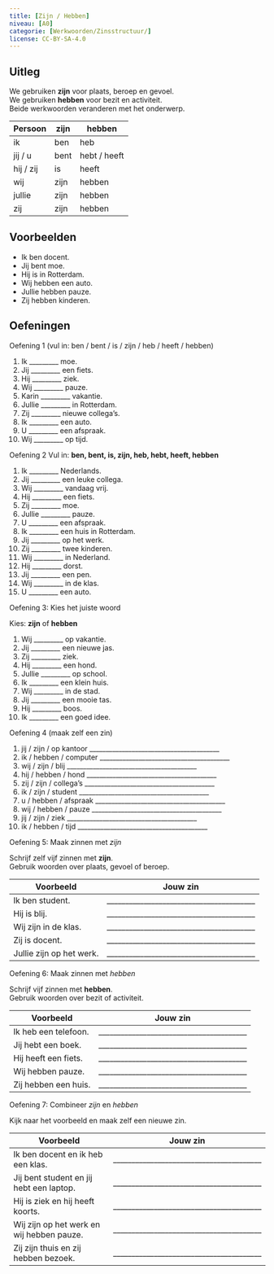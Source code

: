 ```yaml
---
title: [Zijn / Hebben]
niveau: [A0]
categorie: [Werkwoorden/Zinsstructuur/]
license: CC-BY-SA-4.0
---
```


## Uitleg

We gebruiken **zijn** voor plaats, beroep en gevoel.  
We gebruiken **hebben** voor bezit en activiteit.  
Beide werkwoorden veranderen met het onderwerp. 


| Persoon   | zijn | hebben       |
| --------- | ---- | ------------ |
| ik        | ben  | heb          |
| jij / u   | bent | hebt / heeft |
| hij / zij | is   | heeft        |
| wij       | zijn | hebben       |
| jullie    | zijn | hebben       |
| zij       | zijn | hebben       |

## Voorbeelden
* Ik ben docent.
* Jij bent moe.
* Hij is in Rotterdam.
* Wij hebben een auto.
* Jullie hebben pauze.
* Zij hebben kinderen.

## Oefeningen
Oefening 1 (vul in: ben / bent / is / zijn / heb / heeft / hebben)

1. Ik _________ moe.
2. Jij _________ een fiets.
3. Hij _________ ziek.
4. Wij _________ pauze.
5. Karin _________ vakantie.
6. Jullie _________ in Rotterdam.
7. Zij _________ nieuwe collega’s.
8. Ik _________ een auto.
9. U _________ een afspraak.
10. Wij _________ op tijd.

Oefening 2 Vul in: **ben, bent, is, zijn, heb, hebt, heeft, hebben**  

1. Ik _________ Nederlands.  
2. Jij _________ een leuke collega.  
3. Wij _________ vandaag vrij.  
4. Hij _________ een fiets.  
5. Zij _________ moe.  
6. Jullie _________ pauze.  
7. U _________ een afspraak.  
8. Ik _________ een huis in Rotterdam.  
9. Jij _________ op het werk.  
10. Zij _________ twee kinderen.  
11. Wij _________ in Nederland.  
12. Hij _________ dorst.  
13. Jij _________ een pen.  
14. Wij _________ in de klas.  
15. U _________ een auto.

Oefening 3: Kies het juiste woord  

Kies: **zijn** of **hebben**  

1. Wij _________ op vakantie.  
2. Jij _________ een nieuwe jas.  
3. Zij _________ ziek.  
4. Hij _________ een hond.  
5. Jullie _________ op school.  
6. Ik _________ een klein huis.  
7. Wij _________ in de stad.  
8. Jij _________ een mooie tas.  
9. Hij _________ boos.  
10. Ik _________ een goed idee.

Oefening 4 (maak zelf een zin)

1. jij / zijn / op kantoor ________________________________________
2. ik / hebben / computer ________________________________________
3. wij / zijn / blij ________________________________________
4. hij / hebben / hond ________________________________________
5. zij / zijn / collega’s ________________________________________
6. ik / zijn / student ________________________________________
7. u / hebben / afspraak ________________________________________
8. wij / hebben / pauze ________________________________________
9. jij / zijn / ziek ________________________________________
10. ik / hebben / tijd ________________________________________


Oefening 5: Maak zinnen met *zijn*  

Schrijf zelf vijf zinnen met **zijn**.  
Gebruik woorden over plaats, gevoel of beroep.  

| Voorbeeld | Jouw zin |
|------------|-----------|
| Ik ben student. | ________________________________________ |
| Hij is blij. | ________________________________________ |
| Wij zijn in de klas. | ________________________________________ |
| Zij is docent. | ________________________________________ |
| Jullie zijn op het werk. | ________________________________________ |


Oefening 6: Maak zinnen met *hebben*  

Schrijf vijf zinnen met **hebben**.  
Gebruik woorden over bezit of activiteit.  

| Voorbeeld | Jouw zin |
|------------|-----------|
| Ik heb een telefoon. | ________________________________________ |
| Jij hebt een boek. | ________________________________________ |
| Hij heeft een fiets. | ________________________________________ |
| Wij hebben pauze. | ________________________________________ |
| Zij hebben een huis. | ________________________________________ |

Oefening 7: Combineer *zijn* en *hebben*  

Kijk naar het voorbeeld en maak zelf een nieuwe zin.  

| Voorbeeld | Jouw zin |
|------------|-----------|
| Ik ben docent en ik heb een klas. | ________________________________________ |
| Jij bent student en jij hebt een laptop. | ________________________________________ |
| Hij is ziek en hij heeft koorts. | ________________________________________ |
| Wij zijn op het werk en wij hebben pauze. | ________________________________________ |
| Zij zijn thuis en zij hebben bezoek. | ________________________________________ |

